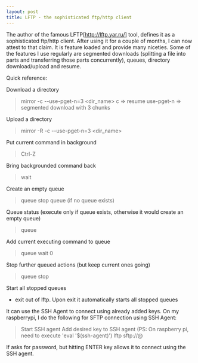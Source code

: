 ```yaml
---
layout: post
title: LFTP - the sophisticated ftp/http client
---
```


The author of the famous LFTP[http://lftp.yar.ru/] tool, defines it as a sophisticated ftp/http client. After using it for a couple of months, I can now attest to that claim.
It is feature loaded and provide many niceties. Some of the features I use regularly are segmented downloads (splitting a file into parts and transferring those parts concurrently), queues, 
directory download/upload and resume.

Quick reference:

Download a directory
> mirror -c --use-pget-n=3 <dir_name>
> c => resume
> use-pget-n => segmented download with 3 chunks

Upload a directory
> mirror -R -c --use-pget-n=3 <dir_name>

Put current command in background
> Ctrl-Z

Bring backgrounded command back
> wait

Create an empty queue
> queue stop
> queue (if no queue exists)

Queue status (execute only if queue exists, otherwise it would create an empty queue)
> queue

Add current executing command to queue
> queue wait 0

Stop further queued actions (but keep current ones going)
> queue stop

Start all stopped queues
 - exit out of lftp. Upon exit it automatically starts all stopped queues

It can use the SSH Agent to connect using already added keys. On my raspberrypi, I do the following for SFTP connection using SSH Agent:
> Start SSH agent
> Add desired key to SSH agent (PS: On raspberry pi, need to execute 'eval '$(ssh-agent)')
> lftp sftp://<user>@<server>

If asks for password, but hitting ENTER key allows it to connect using the SSH agent. 
